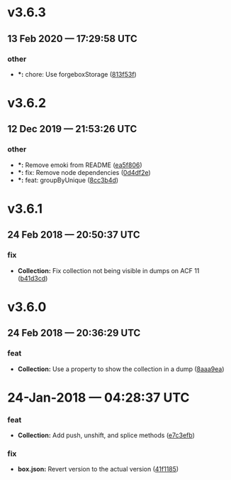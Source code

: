 # v3.6.3
## 13 Feb 2020 — 17:29:58 UTC

### other

+ __\*:__ chore: Use forgeboxStorage ([813f53f](https://github.com/elpete/cfcollection/commit/813f53f89109fe5851baa91f447de96d77b5e00b))


# v3.6.2
## 12 Dec 2019 — 21:53:26 UTC

### other

+ __\*:__ Remove emoki from README
 ([ea5f806](https://github.com/elpete/cfcollection/commit/ea5f806815823c78e2244b138d71e74f9829b2f7))
+ __\*:__ fix: Remove node dependencies
 ([0d4df2e](https://github.com/elpete/cfcollection/commit/0d4df2e655781bf3b913d1a334b59ad5a39c9750))
+ __\*:__ feat: groupByUnique ([8cc3b4d](https://github.com/elpete/cfcollection/commit/8cc3b4d0304c35ae1b6f1fbee1e4320667b7974c))


# v3.6.1
## 24 Feb 2018 — 20:50:37 UTC

### fix

+ __Collection:__ Fix collection not being visible in dumps on ACF 11 ([b41d3cd](https://github.com/elpete/cfcollection/commit/b41d3cd060df47f5fbc244dec4f830821374980b))


# v3.6.0
## 24 Feb 2018 — 20:36:29 UTC

### feat

+ __Collection:__ Use a property to show the collection in a dump ([8aaa9ea](https://github.com/elpete/cfcollection/commit/8aaa9eae8731891d62d2f32c3b194bbcee57cbed))


# 24-Jan-2018 — 04:28:37 UTC

### feat

+ __Collection:__ Add push, unshift, and splice methods ([e7c3efb](https://github.com/elpete/cfcollection/commit/e7c3efb50e0fe249cb531a9c3327724ab896b87d))

### fix

+ __box.json:__ Revert version to the actual version ([41f1185](https://github.com/elpete/cfcollection/commit/41f1185ddd439d06b361d5874962ff77c2b6458e))
